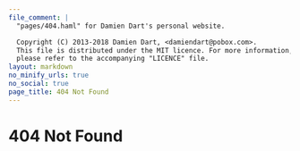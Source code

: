 ```yaml
---
file_comment: |
  "pages/404.haml" for Damien Dart's personal website.

  Copyright (C) 2013-2018 Damien Dart, <damiendart@pobox.com>.
  This file is distributed under the MIT licence. For more information,
  please refer to the accompanying "LICENCE" file.
layout: markdown
no_minify_urls: true
no_social: true
page_title: 404 Not Found
---
```



404 Not Found
=============

